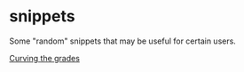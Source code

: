 # snippets
Some "random" snippets that may be useful for certain users.

[Curving the grades](https://github.com/luxiaoyu1987/snippets/blob/master/Curving.ipynb)
